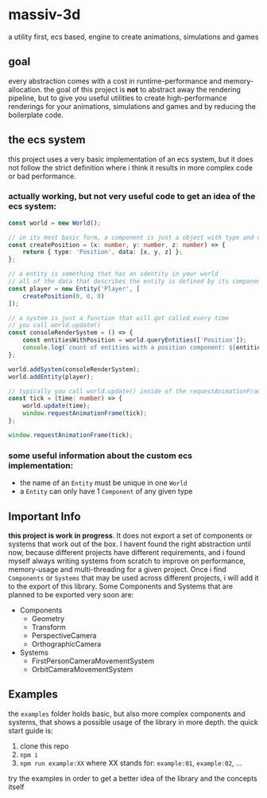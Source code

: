 # massiv-3d
a utility first, ecs based, engine to create animations, simulations and games

## goal
every abstraction comes with a cost in runtime-performance and memory-allocation. the goal of this project is **not** to abstract away the rendering pipeline, but to give you useful utilities to create high-performance renderings for your animations, simulations and games and by reducing the boilerplate code.

## the ecs system
this project uses a very basic implementation of an ecs system, but it does not follow the strict definition where i think it results in more complex code or bad performance.

### actually working, but not very useful code to get an idea of the ecs system:

```ts
const world = new World();

// in its most basic form, a component is just a object with type and data property
const createPosition = (x: number, y: number, z: number) => {
    return { type: 'Position', data: [x, y, z] };
};

// a entity is something that has an identity in your world
// all of the data that describes the entity is defined by its components
const player = new Entity('Player', [
    createPosition(0, 0, 0)
]);

// a system is just a function that will get called every time
// you call world.update()
const consoleRenderSystem = () => {
    const entitiesWithPosition = world.queryEntities(['Position']);
    console.log(`count of entities with a position component: ${entitiesWithPosition.length}`);
};

world.addSystem(consoleRenderSystem);
world.addEntity(player);

// typically you call world.update() inside of the requestAnimationFrame callback
const tick = (time: number) => {
    world.update(time);
    window.requestAnimationFrame(tick);
};

window.requestAnimationFrame(tick);
```

### some useful information about the custom ecs implementation:
- the name of an `Entity` must be unique in one `World`
- a `Entity` can only have 1 `Component` of any given type

## Important Info
**this project is work in progress**. It does not export a set of components or systems that work out of the box. I havent found the right abstraction until now, because different projects have different requirements, and i found myself always writing systems from scratch to improve on performance, memory-usage and multi-threading for a given project. Once i find `Components` or `Systems` that may be used across different projects, i will add it to the export of this library. Some Components and Systems that are planned to be exported very soon are:

- Components
    - Geometry
    - Transform
    - PerspectiveCamera
    - OrthographicCamera
- Systems
    - FirstPersonCameraMovementSystem
    - OrbitCameraMovementSystem

## Examples
the `examples` folder holds basic, but also more complex components and systems, that shows a possible usage of the library in more depth. the quick start guide is:

1. clone this repo
2. `npm i`
3. `npm run example:XX` where XX stands for: `example:01`, `example:02`, ...

try the examples in order to get a better idea of the library and the concepts itself